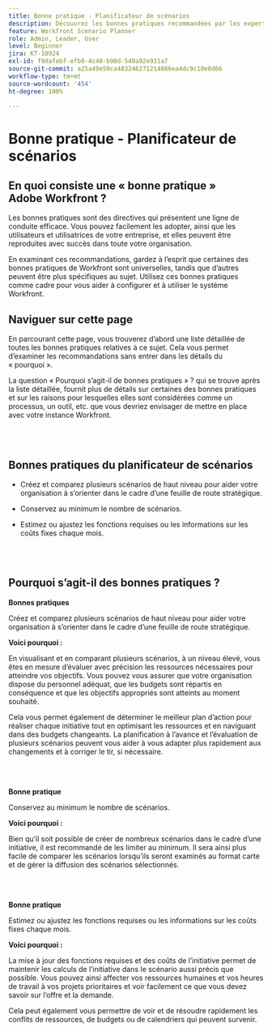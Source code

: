 ```yaml
---
title: Bonne pratique - Planificateur de scénarios
description: Découvrez les bonnes pratiques recommandées par les expertes et experts d’Adobe Workfront concernant le planificateur de scénarios.
feature: Workfront Scenario Planner
role: Admin, Leader, User
level: Beginner
jira: KT-10924
exl-id: f9dafebf-efb0-4c40-b98d-540a92e931a7
source-git-commit: a25a49e59ca483246271214886ea4dc9c10e8d66
workflow-type: tm+mt
source-wordcount: '454'
ht-degree: 100%

---
```


# Bonne pratique - Planificateur de scénarios

## En quoi consiste une « bonne pratique » Adobe Workfront ?

Les bonnes pratiques sont des directives qui présentent une ligne de conduite efficace. Vous pouvez facilement les adopter, ainsi que les utilisateurs et utilisatrices de votre entreprise, et elles peuvent être reproduites avec succès dans toute votre organisation.

En examinant ces recommandations, gardez à l’esprit que certaines des bonnes pratiques de Workfront sont universelles, tandis que d’autres peuvent être plus spécifiques au sujet. Utilisez ces bonnes pratiques comme cadre pour vous aider à configurer et à utiliser le système Workfront.

## Naviguer sur cette page

En parcourant cette page, vous trouverez d’abord une liste détaillée de toutes les bonnes pratiques relatives à ce sujet. Cela vous permet d’examiner les recommandations sans entrer dans les détails du « pourquoi ».

La question « Pourquoi s’agit-il de bonnes pratiques » ? qui se trouve après la liste détaillée, fournit plus de détails sur certaines des bonnes pratiques et sur les raisons pour lesquelles elles sont considérées comme un processus, un outil, etc. que vous devriez envisager de mettre en place avec votre instance Workfront.

</br>
</br>

## Bonnes pratiques du planificateur de scénarios

* Créez et comparez plusieurs scénarios de haut niveau pour aider votre organisation à s’orienter dans le cadre d’une feuille de route stratégique.

* Conservez au minimum le nombre de scénarios.

* Estimez ou ajustez les fonctions requises ou les informations sur les coûts fixes chaque mois.

</br>
</br>

## Pourquoi s’agit-il des bonnes pratiques ?

**Bonnes pratiques**

Créez et comparez plusieurs scénarios de haut niveau pour aider votre organisation à s’orienter dans le cadre d’une feuille de route stratégique.



**Voici pourquoi :**

En visualisant et en comparant plusieurs scénarios, à un niveau élevé, vous êtes en mesure d’évaluer avec précision les ressources nécessaires pour atteindre vos objectifs. Vous pouvez vous assurer que votre organisation dispose du personnel adéquat, que les budgets sont répartis en conséquence et que les objectifs appropriés sont atteints au moment souhaité.



Cela vous permet également de déterminer le meilleur plan d’action pour réaliser chaque initiative tout en optimisant les ressources et en naviguant dans des budgets changeants. La planification à l’avance et l’évaluation de plusieurs scénarios peuvent vous aider à vous adapter plus rapidement aux changements et à corriger le tir, si nécessaire.

</br>
</br>

**Bonne pratique**

Conservez au minimum le nombre de scénarios.



**Voici pourquoi :**

Bien qu’il soit possible de créer de nombreux scénarios dans le cadre d’une initiative, il est recommandé de les limiter au minimum. Il sera ainsi plus facile de comparer les scénarios lorsqu’ils seront examinés au format carte et de gérer la diffusion des scénarios sélectionnés.

</br>
</br>

**Bonne pratique**

Estimez ou ajustez les fonctions requises ou les informations sur les coûts fixes chaque mois.

**Voici pourquoi :**

La mise à jour des fonctions requises et des coûts de l’initiative permet de maintenir les calculs de l’initiative dans le scénario aussi précis que possible. Vous pouvez ainsi affecter vos ressources humaines et vos heures de travail à vos projets prioritaires et voir facilement ce que vous devez savoir sur l’offre et la demande.



Cela peut également vous permettre de voir et de résoudre rapidement les conflits de ressources, de budgets ou de calendriers qui peuvent survenir.
